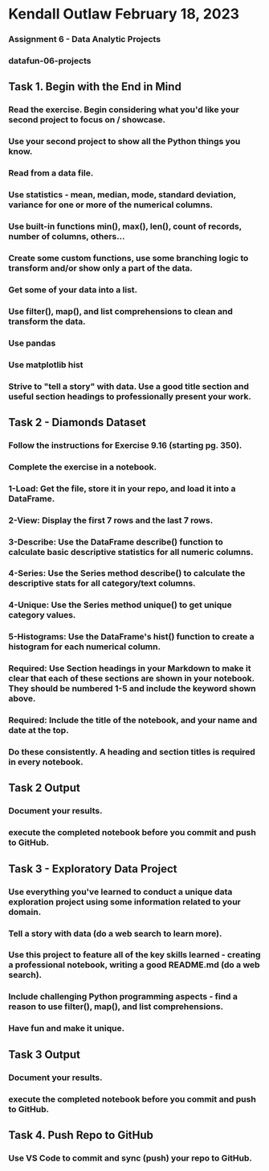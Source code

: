 
# Kendall Outlaw February 18, 2023
### Assignment 6 - Data Analytic Projects
### datafun-06-projects

## Task 1.  Begin with the End in Mind
### Read the exercise. Begin considering what you'd like your second project to focus on / showcase. 

### Use your second project to show all the Python things you know.

### Read from a data file.

### Use statistics - mean, median, mode, standard deviation, variance for one or more of the numerical columns.

### Use built-in functions min(), max(), len(), count of records, number of columns, others...

### Create some custom functions, use some branching logic to transform and/or show only a part of the data. 

### Get some of your data into a list. 

### Use filter(), map(), and list comprehensions to clean and transform the data.

### Use pandas
### Use matplotlib hist

### Strive to "tell a story" with data. Use a good title section and useful section headings to professionally present your work. 

## Task 2 - Diamonds Dataset
### Follow the instructions for Exercise 9.16 (starting pg. 350).

### Complete the exercise in a notebook. 

### 1-Load: Get the file, store it in your repo, and load it into a DataFrame. 

### 2-View: Display the first 7 rows and the last 7 rows.

### 3-Describe: Use the DataFrame describe() function to calculate basic descriptive statistics for all numeric columns. 

### 4-Series: Use the Series method describe() to calculate the descriptive stats for all category/text columns.

### 4-Unique: Use the Series method unique() to get unique category values. 

### 5-Histograms: Use the DataFrame's hist() function to create a histogram for each numerical column.

### Required: Use Section headings in your Markdown to make it clear that each of these sections are shown in your notebook. They should be numbered 1-5 and include the keyword shown above.

### Required: Include the title of the notebook, and your name and date at the top.

### Do these consistently. A heading and section titles is required in every notebook. 

## Task 2 Output

### Document your results.

### execute the completed notebook before you commit and push to GitHub. 
 
## Task 3 - Exploratory Data Project

### Use everything you've learned to conduct a unique data exploration project using some information related to your domain. 

### Tell a story with data (do a web search to learn more).
### Use this project to feature all of the key skills learned - creating a professional notebook, writing a good README.md (do a web search). 

### Include challenging Python programming aspects - find a reason to use filter(), map(), and list comprehensions.

### Have fun and make it unique.
 
## Task 3 Output
### Document your results.

### execute the completed notebook before you commit and push to GitHub. 

## Task 4. Push Repo to GitHub
### Use VS Code to commit and sync (push) your repo to GitHub.

